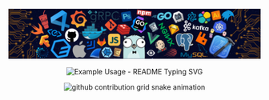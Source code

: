 
<!-- my-skills -->
![](./assets/skills.png)

<p align="center">
  <img src="https://readme-typing-svg.demolab.com?font=Fira+Code&pause=1000&center=true&vCenter=true&width=435&lines=Welcome+to+My+Profile!;%E4%BD%A0%E5%BD%93%E5%90%91%E9%A3%9E%E9%B8%9F%E9%A3%9E%E5%BE%80%E4%BD%A0%E7%9A%84%E5%B1%B1..." alt="Example Usage - README Typing SVG">
</p>

<p align="center">
  <picture>
    <source media="(prefers-color-scheme: dark)" srcset="https://raw.kgithub.com/zagss/zagss/output/github-contribution-grid-snake-dark.svg">
    <source media="(prefers-color-scheme: light)" srcset="https://raw.kgithub.com/zagss/zagss/output/github-contribution-grid-snake.svg">
    <img alt="github contribution grid snake animation" src="https://raw.kgithub.com/zagss/zagss/output/github-contribution-grid-snake-dark.svg">
  </picture>
</p>